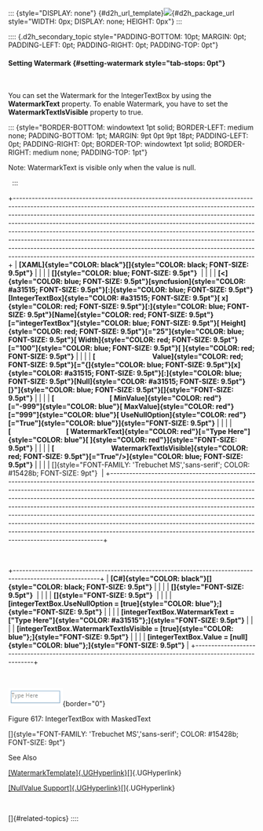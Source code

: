 ::: {style="DISPLAY: none"}
[](ms-xhelp:///?Id=d2h_url_template){#d2h_url_template}![](!package_url!){#d2h_package_url style="WIDTH: 0px; DISPLAY: none; HEIGHT: 0px"}
:::

:::: {.d2h_secondary_topic style="PADDING-BOTTOM: 10pt; MARGIN: 0pt; PADDING-LEFT: 0pt; PADDING-RIGHT: 0pt; PADDING-TOP: 0pt"}
#### Setting Watermark {#setting-watermark style="tab-stops: 0pt"}

 

You can set the Watermark for the IntegerTextBox by using the **WatermarkText** property. To enable Watermark, you have to set the **WatermarkTextIsVisible** property to true.

::: {style="BORDER-BOTTOM: windowtext 1pt solid; BORDER-LEFT: medium none; PADDING-BOTTOM: 1pt; MARGIN: 9pt 0pt 9pt 18pt; PADDING-LEFT: 0pt; PADDING-RIGHT: 0pt; BORDER-TOP: windowtext 1pt solid; BORDER-RIGHT: medium none; PADDING-TOP: 1pt"}
 

Note: WatermarkText is visible only when the value is null.

 
:::

+----------------------------------------------------------------------------------------------------------------------------------------------------------------------------------------------------------------------------------------------------------------------------------------------------------------------------------------------------------------------------------------------------------------------------------------------------------------------------------------------------------------------------------------------------------------------------------------------------------------------------------------------+
| **[XAML]{style="COLOR: black"}[]{style="COLOR: black; FONT-SIZE: 9.5pt"}**                                                                                                                                                                                                                                                                                                                                                                                                                                                                                                                                                                   |
|                                                                                                                                                                                                                                                                                                                                                                                                                                                                                                                                                                                                                                              |
| **[]{style="COLOR: blue; FONT-SIZE: 9.5pt"}**                                                                                                                                                                                                                                                                                                                                                                                                                                                                                                                                                                                                |
|                                                                                                                                                                                                                                                                                                                                                                                                                                                                                                                                                                                                                                              |
| **[\<]{style="COLOR: blue; FONT-SIZE: 9.5pt"}[syncfusion]{style="COLOR: #a31515; FONT-SIZE: 9.5pt"}[:]{style="COLOR: blue; FONT-SIZE: 9.5pt"}[IntegerTextBox]{style="COLOR: #a31515; FONT-SIZE: 9.5pt"}[ x]{style="COLOR: red; FONT-SIZE: 9.5pt"}[:]{style="COLOR: blue; FONT-SIZE: 9.5pt"}[Name]{style="COLOR: red; FONT-SIZE: 9.5pt"}[=\"integerTextBox\"]{style="COLOR: blue; FONT-SIZE: 9.5pt"}[ Height]{style="COLOR: red; FONT-SIZE: 9.5pt"}[=\"25\"]{style="COLOR: blue; FONT-SIZE: 9.5pt"}[ Width]{style="COLOR: red; FONT-SIZE: 9.5pt"}[=\"100\"]{style="COLOR: blue; FONT-SIZE: 9.5pt"}[ ]{style="COLOR: red; FONT-SIZE: 9.5pt"}** |
|                                                                                                                                                                                                                                                                                                                                                                                                                                                                                                                                                                                                                                              |
| **[                                   Value]{style="COLOR: red; FONT-SIZE: 9.5pt"}[=\"{]{style="COLOR: blue; FONT-SIZE: 9.5pt"}[x]{style="COLOR: #a31515; FONT-SIZE: 9.5pt"}[:]{style="COLOR: blue; FONT-SIZE: 9.5pt"}[Null]{style="COLOR: #a31515; FONT-SIZE: 9.5pt"}[}\"]{style="COLOR: blue; FONT-SIZE: 9.5pt"}[]{style="FONT-SIZE: 9.5pt"}**                                                                                                                                                                                                                                                                                             |
|                                                                                                                                                                                                                                                                                                                                                                                                                                                                                                                                                                                                                                              |
| **[                                  [ MinValue]{style="COLOR: red"}[=\"-999\"]{style="COLOR: blue"}[ MaxValue]{style="COLOR: red"}[=\"999\"]{style="COLOR: blue"}[ UseNullOption]{style="COLOR: red"}[=\"True\"]{style="COLOR: blue"}]{style="FONT-SIZE: 9.5pt"}**                                                                                                                                                                                                                                                                                                                                                                          |
|                                                                                                                                                                                                                                                                                                                                                                                                                                                                                                                                                                                                                                              |
| **[                                  [ WatermarkText]{style="COLOR: red"}[=\"Type Here\"]{style="COLOR: blue"}[ ]{style="COLOR: red"}]{style="FONT-SIZE: 9.5pt"}**                                                                                                                                                                                                                                                                                                                                                                                                                                                                           |
|                                                                                                                                                                                                                                                                                                                                                                                                                                                                                                                                                                                                                                              |
| **[                                   WatermarkTextIsVisible]{style="COLOR: red; FONT-SIZE: 9.5pt"}[=\"True\"/\>]{style="COLOR: blue; FONT-SIZE: 9.5pt"}**                                                                                                                                                                                                                                                                                                                                                                                                                                                                                   |
|                                                                                                                                                                                                                                                                                                                                                                                                                                                                                                                                                                                                                                              |
| []{style="FONT-FAMILY: 'Trebuchet MS','sans-serif'; COLOR: #15428b; FONT-SIZE: 9pt"}                                                                                                                                                                                                                                                                                                                                                                                                                                                                                                                                                         |
+----------------------------------------------------------------------------------------------------------------------------------------------------------------------------------------------------------------------------------------------------------------------------------------------------------------------------------------------------------------------------------------------------------------------------------------------------------------------------------------------------------------------------------------------------------------------------------------------------------------------------------------------+

 

+---------------------------------------------------------------------------------------------------------+
| **[C#]{style="COLOR: black"}[]{style="COLOR: black; FONT-SIZE: 9.5pt"}**                                |
|                                                                                                         |
| **[]{style="FONT-SIZE: 9.5pt"}**                                                                        |
|                                                                                                         |
| **[]{style="FONT-SIZE: 9.5pt"}**                                                                        |
|                                                                                                         |
| **[integerTextBox.UseNullOption = [true]{style="COLOR: blue"};]{style="FONT-SIZE: 9.5pt"}**             |
|                                                                                                         |
| **[integerTextBox.WatermarkText = [\"Type Here\"]{style="COLOR: #a31515"};]{style="FONT-SIZE: 9.5pt"}** |
|                                                                                                         |
| **[integerTextBox.WatermarkTextIsVisible = [true]{style="COLOR: blue"};]{style="FONT-SIZE: 9.5pt"}**    |
|                                                                                                         |
| **[integerTextBox.Value = [null]{style="COLOR: blue"};]{style="FONT-SIZE: 9.5pt"}**                     |
+---------------------------------------------------------------------------------------------------------+

 

![](ImagesExt/image30_226.png){border="0"}

Figure 617: IntegerTextBox with MaskedText

[]{style="FONT-FAMILY: 'Trebuchet MS','sans-serif'; COLOR: #15428b; FONT-SIZE: 9pt"} 

See Also

[[WatermarkTemplate]{.UGHyperlink}](ms-xhelp:///?Id=a7967f1f-f6da-4b09-ac65-84ba40aa705d)[]{.UGHyperlink}

[[NullValue Support]{.UGHyperlink}](ms-xhelp:///?Id=137e357f-58c1-463b-9fb1-c42a058a7844)[]{.UGHyperlink}

 

[]{#related-topics}
::::
